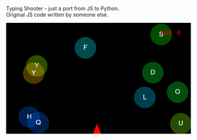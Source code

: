 Typing Shooter - just a port from JS to Python.  
Original JS code written by someone else.

![alt text](https://github.com/RussiSunni/JS-to-Python-port--Typing-Shooter/blob/master/Screenshots/Typing%20Shooter.gif "animation")

